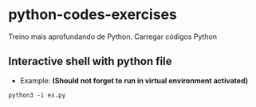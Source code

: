 # python-codes-exercises
Treino mais aprofundando de Python. Carregar códigos Python

## Interactive shell with python file
- Example: **(Should not forget to run in virtual environment activated)**
```
python3 -i ex.py
```
